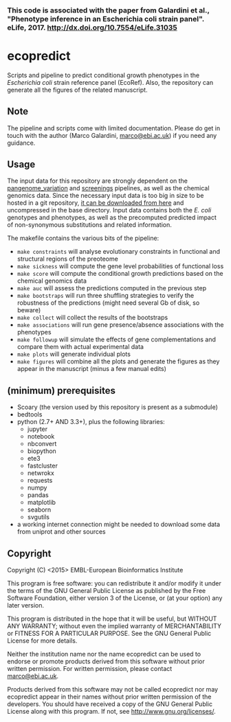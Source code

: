 
### This code is associated with the paper from Galardini et al., "Phenotype inference in an Escherichia coli strain panel". eLife, 2017. http://dx.doi.org/10.7554/eLife.31035

ecopredict
=========

Scripts and pipeline to predict conditional growth phenotypes in
the *Escherichia coli* strain reference panel (EcoRef).
Also, the repository can generate all the figures of the related manuscript.

Note
----

The pipeline and scripts come with limited documentation.
Please do get in touch with the author (Marco Galardini, marco@ebi.ac.uk) if you need any guidance.

Usage
-----

The input data for this repository are strongly dependent on the
[pangenome_variation](https://github.com/mgalardini/pangenome_variation) and
[screenings](https://github.com/mgalardini/screenings) pipelines, as well as the
chemical genomics data.
Since the necessary input data is too big in size to be hosted in a git
repository, [it can be downloaded from here](http://www.ebi.ac.uk/~marco/inputs.7zip) and uncompressed in the base directory.
Input data contains both the *E. coli* genotypes and phenotypes, as well
as the precomputed predicted impact of non-synonymous substitutions and related
information.

The makefile contains the various bits of the pipeline:
* `make constraints` will analyse evolutionary constraints in functional and structural regions of the preoteome
* `make sickness` will compute the gene level probabilities of functional loss
* `make score` will compute the conditional growth predictions based on the chemical genomics data
* `make auc` will assess the predictions computed in the previous step
* `make bootstraps` will run three shuffling strategies to verify the robustness of the predictions (might need several Gb of disk, so beware)
* `make collect` will collect the results of the bootstraps
* `make associations` will run gene presence/absence associations with the phenotypes
* `make followup` will simulate the effects of gene complementations and compare them with actual experimental data
* `make plots` will generate individual plots
* `make figures` will combine all the plots and generate the figures as they appear in the manuscript (minus a few manual edits) 

(minimum) prerequisites
-------------

* Scoary (the version used by this repository is present as a submodule)
* bedtools
* python (2.7+ AND 3.3+), plus the following libraries:
    * jupyter
    * notebook
    * nbconvert
    * biopython
    * ete3
    * fastcluster
    * netwrokx
    * requests
    * numpy
    * pandas
    * matplotlib
    * seaborn
    * svgutils
* a working internet connection might be needed to download some data from uniprot and other sources

Copyright
---------

Copyright (C) <2015> EMBL-European Bioinformatics Institute

This program is free software: you can redistribute it and/or
modify it under the terms of the GNU General Public License as
published by the Free Software Foundation, either version 3 of
the License, or (at your option) any later version.

This program is distributed in the hope that it will be useful,
but WITHOUT ANY WARRANTY; without even the implied warranty of
MERCHANTABILITY or FITNESS FOR A PARTICULAR PURPOSE. See the
GNU General Public License for more details.

Neither the institution name nor the name ecopredict
can be used to endorse or promote products derived from
this software without prior written permission.
For written permission, please contact <marco@ebi.ac.uk>.

Products derived from this software may not be called ecopredict
nor may ecopredict appear in their names without prior written
permission of the developers. You should have received a copy
of the GNU General Public License along with this program.
If not, see <http://www.gnu.org/licenses/>.
